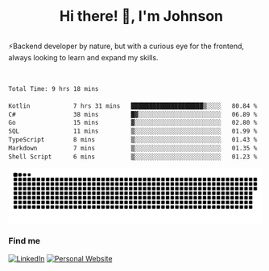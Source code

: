 <div id="user-content-toc">
  <ul align="center">
    <summary><h1 style="display: inline-block">Hi there! 👋, I'm Johnson</h1></summary>
  </ul>
</div>

⚡Backend developer by nature, but with a curious eye for the frontend, always looking to learn and expand my skills.

<br>


<!--START_SECTION:waka-->

```txt
Total Time: 9 hrs 18 mins

Kotlin            7 hrs 31 mins   ████████████████████▒░░░░   80.84 %
C#                38 mins         █▓░░░░░░░░░░░░░░░░░░░░░░░   06.89 %
Go                15 mins         ▓░░░░░░░░░░░░░░░░░░░░░░░░   02.80 %
SQL               11 mins         ▒░░░░░░░░░░░░░░░░░░░░░░░░   01.99 %
TypeScript        8 mins          ▒░░░░░░░░░░░░░░░░░░░░░░░░   01.43 %
Markdown          7 mins          ▒░░░░░░░░░░░░░░░░░░░░░░░░   01.35 %
Shell Script      6 mins          ▒░░░░░░░░░░░░░░░░░░░░░░░░   01.23 %
```

<!--END_SECTION:waka-->

<picture>
  <source  srcset="https://github.com/joshwambere/joshwambere/blob/output/github-contribution-grid-snake-dark.svg?palette=github-dark">
  <source  srcset="https://github.com/joshwambere/joshwambere/blob/output/github-contribution-grid-snake.svg">
  <img alt="github contribution grid snake animation" src="https://github.com/joshwambere/joshwambere/blob/output/github-contribution-grid-snake.svg">
</picture>

### Find me
<a href="https://www.linkedin.com/in/dusabe-johnson" target="_blank"><img src="https://img.shields.io/badge/LinkedIn-%230077B5.svg?&style=flat&logo=linkedin&logoColor=white" alt="LinkedIn"></a>
‎‎ [![Personal Website](https://img.shields.io/badge/visit-Johnsonis.me-blue)](https://johnsonis.me/)

